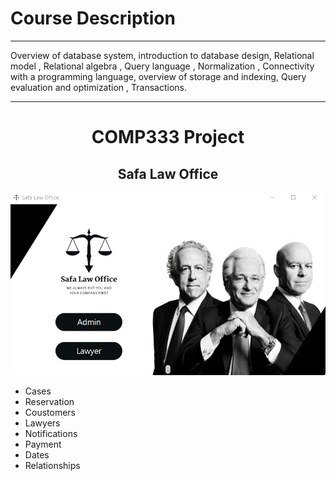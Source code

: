 # Course Description
 ______________________________________________________
Overview of database system, introduction to database design, Relational model , Relational algebra , Query language , Normalization , Connectivity with a programming language, overview of storage and indexing, Query evaluation and optimization , Transactions.
 ___________________________________________________________
 
 <H1 align="center" > <strong> COMP333 Project </strong> </H1>

 <H2 align="center" > <strong> Safa Law Office </strong> </H2>
 
 ![](1.png)
  

 *  Cases
 *  Reservation
 *  Coustomers
 *  Lawyers
 *  Notifications
 *  Payment
 *  Dates 
 *  Relationships 
